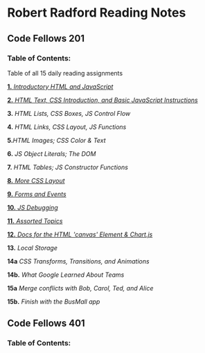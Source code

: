 # Robert Radford Reading Notes

## Code Fellows 201

### Table of Contents:
Table of all 15 daily reading assignments

[**1.** _Introductory HTML and JavaScript_](/Class-01.md)

[**2.** _HTML Text, CSS Introduction, and Basic JavaScript Instructions_ ](/Class-02.md)

**3.** _HTML Lists, CSS Boxes, JS Control Flow_

**4.** _HTML Links, CSS Layout, JS Functions_

**5.**_HTML Images; CSS Color & Text_

**6.** _JS Object Literals; The DOM_

**7.** _HTML Tables; JS Constructor Functions_

[**8.** _More CSS Layout_](/Class-08.md)

[**9.** _Forms and Events_](/Class-09.md)

[**10.** _JS Debugging_](/Class-10.md)

[**11.** _Assorted Topics_](/Class-11.md)

[**12.** _Docs for the HTML 'canvas' Element & Chart.js_](/Class-12.md)

**13.** _Local Storage_

**14a** _CSS Transforms, Transitions, and Animations_

**14b.** _What Google Learned About Teams_

**15a** _Merge conflicts with Bob, Carol, Ted, and Alice_

**15b.** _Finish with the BusMall app_

## Code Fellows 401

### Table of Contents:
